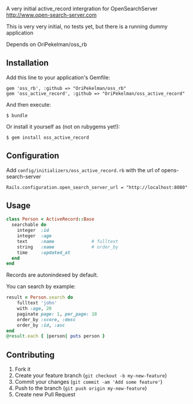 A very initial active_record intergration for OpenSearchServer http://www.open-search-server.com

This is very very initial, no tests yet, but there is a running dummy application

Depends on OriPekelman/oss_rb

## Installation

Add this line to your application's Gemfile:

    gem 'oss_rb', :github => "OriPekelman/oss_rb"
    gem 'oss_active_record', :github => "OriPekelman/oss_active_record"
    

And then execute:

    $ bundle

Or install it yourself as (not on rubygems yet!):

    $ gem install oss_active_record

## Configuration
Add `config/initializers/oss_active_record.rb` with the url of opens-search-server

	Rails.configuration.open_search_server_url = "http://localhost:8080"

## Usage


```ruby
class Person < ActiveRecord::Base
  searchable do
    integer  :id
    integer  :age
    text     :name              # fulltext
    string   :name              # order_by
    time     :updated_at
  end
end
```
Records are autonindexed by default.

You can search by example:

```ruby
result = Person.search do
	fulltext 'john'
	with :age, 20
	paginate page: 1, per_page: 10
	order_by :score, :desc
	order_by :id, :asc
end
@result.each { |person| puts person }
```

## Contributing

1. Fork it
2. Create your feature branch (`git checkout -b my-new-feature`)
3. Commit your changes (`git commit -am 'Add some feature'`)
4. Push to the branch (`git push origin my-new-feature`)
5. Create new Pull Request




